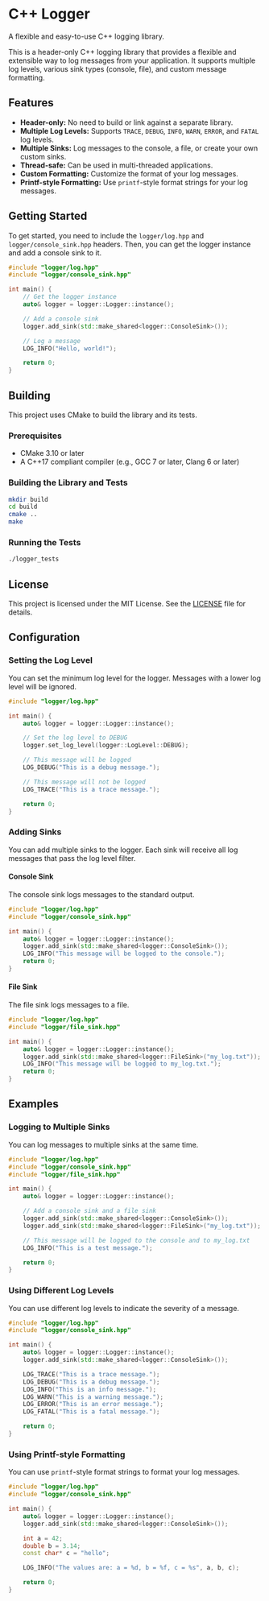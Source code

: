 # C++ Logger

A flexible and easy-to-use C++ logging library.

This is a header-only C++ logging library that provides a flexible and extensible way to log messages from your application. It supports multiple log levels, various sink types (console, file), and custom message formatting.

## Features

*   **Header-only:** No need to build or link against a separate library.
*   **Multiple Log Levels:** Supports `TRACE`, `DEBUG`, `INFO`, `WARN`, `ERROR`, and `FATAL` log levels.
*   **Multiple Sinks:** Log messages to the console, a file, or create your own custom sinks.
*   **Thread-safe:** Can be used in multi-threaded applications.
*   **Custom Formatting:** Customize the format of your log messages.
*   **Printf-style Formatting:** Use `printf`-style format strings for your log messages.

## Getting Started

To get started, you need to include the `logger/log.hpp` and `logger/console_sink.hpp` headers. Then, you can get the logger instance and add a console sink to it.

```cpp
#include "logger/log.hpp"
#include "logger/console_sink.hpp"

int main() {
    // Get the logger instance
    auto& logger = logger::Logger::instance();

    // Add a console sink
    logger.add_sink(std::make_shared<logger::ConsoleSink>());

    // Log a message
    LOG_INFO("Hello, world!");

    return 0;
}
```

## Building

This project uses CMake to build the library and its tests.

### Prerequisites

*   CMake 3.10 or later
*   A C++17 compliant compiler (e.g., GCC 7 or later, Clang 6 or later)

### Building the Library and Tests

```bash
mkdir build
cd build
cmake ..
make
```

### Running the Tests

```bash
./logger_tests
```

## License

This project is licensed under the MIT License. See the [LICENSE](LICENSE) file for details.

## Configuration

### Setting the Log Level

You can set the minimum log level for the logger. Messages with a lower log level will be ignored.

```cpp
#include "logger/log.hpp"

int main() {
    auto& logger = logger::Logger::instance();

    // Set the log level to DEBUG
    logger.set_log_level(logger::LogLevel::DEBUG);

    // This message will be logged
    LOG_DEBUG("This is a debug message.");

    // This message will not be logged
    LOG_TRACE("This is a trace message.");

    return 0;
}
```

### Adding Sinks

You can add multiple sinks to the logger. Each sink will receive all log messages that pass the log level filter.

#### Console Sink

The console sink logs messages to the standard output.

```cpp
#include "logger/log.hpp"
#include "logger/console_sink.hpp"

int main() {
    auto& logger = logger::Logger::instance();
    logger.add_sink(std::make_shared<logger::ConsoleSink>());
    LOG_INFO("This message will be logged to the console.");
    return 0;
}
```

#### File Sink

The file sink logs messages to a file.

```cpp
#include "logger/log.hpp"
#include "logger/file_sink.hpp"

int main() {
    auto& logger = logger::Logger::instance();
    logger.add_sink(std::make_shared<logger::FileSink>("my_log.txt"));
    LOG_INFO("This message will be logged to my_log.txt.");
    return 0;
}
```

## Examples

### Logging to Multiple Sinks

You can log messages to multiple sinks at the same time.

```cpp
#include "logger/log.hpp"
#include "logger/console_sink.hpp"
#include "logger/file_sink.hpp"

int main() {
    auto& logger = logger::Logger::instance();

    // Add a console sink and a file sink
    logger.add_sink(std::make_shared<logger::ConsoleSink>());
    logger.add_sink(std::make_shared<logger::FileSink>("my_log.txt"));

    // This message will be logged to the console and to my_log.txt
    LOG_INFO("This is a test message.");

    return 0;
}
```

### Using Different Log Levels

You can use different log levels to indicate the severity of a message.

```cpp
#include "logger/log.hpp"
#include "logger/console_sink.hpp"

int main() {
    auto& logger = logger::Logger::instance();
    logger.add_sink(std::make_shared<logger::ConsoleSink>());

    LOG_TRACE("This is a trace message.");
    LOG_DEBUG("This is a debug message.");
    LOG_INFO("This is an info message.");
    LOG_WARN("This is a warning message.");
    LOG_ERROR("This is an error message.");
    LOG_FATAL("This is a fatal message.");

    return 0;
}
```

### Using Printf-style Formatting

You can use `printf`-style format strings to format your log messages.

```cpp
#include "logger/log.hpp"
#include "logger/console_sink.hpp"

int main() {
    auto& logger = logger::Logger::instance();
    logger.add_sink(std::make_shared<logger::ConsoleSink>());

    int a = 42;
    double b = 3.14;
    const char* c = "hello";

    LOG_INFO("The values are: a = %d, b = %f, c = %s", a, b, c);

    return 0;
}
```
